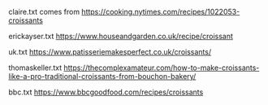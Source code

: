 claire.txt comes from https://cooking.nytimes.com/recipes/1022053-croissants

erickayser.txt https://www.houseandgarden.co.uk/recipe/croissant

uk.txt https://www.patisseriemakesperfect.co.uk/croissants/

thomaskeller.txt https://thecomplexamateur.com/how-to-make-croissants-like-a-pro-traditional-croissants-from-bouchon-bakery/

bbc.txt https://www.bbcgoodfood.com/recipes/croissants
